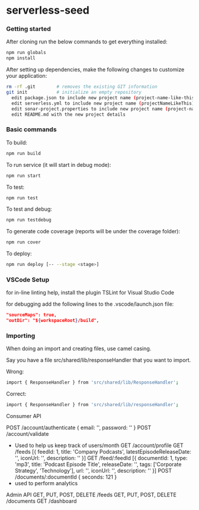 # serverless-seed

### Getting started

After cloning run the below commands to get everything installed:

```sh
npm run globals
npm install
```

After setting up dependencies, make the following changes to customize your application:
```sh
rm -rf .git        # removes the existing GIT information
git init           # initialize an empty repository
  edit package.json to include new project name (project-name-like-this)
  edit serverless.yml to include new project name (projectNameLikeThis)
  edit sonar-project.properties to include new project name (project-name-like-this)
  edit README.md with the new project details
```

### Basic commands

To build:

```sh
npm run build
```

To run service (it will start in debug mode):

```sh
npm run start
```

To test:

```sh
npm run test
```

To test and debug:

```sh
npm run testdebug
```

To generate code coverage (reports will be under the coverage folder):

```sh
npm run cover
```

To deploy:

```sh
npm run deploy [-- --stage <stage>]
```

### VSCode Setup

for in-line linting help, install the plugin TSLint for Visual Studio Code

for debugging add the following lines to the .vscode/launch.json file:

```json
"sourceMaps": true,
"outDir": "${workspaceRoot}/build",
```

### Importing

When doing an import and creating files, use camel casing.

Say you have a file src/shared/lib/responseHandler that you want to import.

Wrong:

```sh
import { ResponseHandler } from 'src/shared/lib/ResponseHandler';
```

Correct:

```sh
import { ResponseHandler } from 'src/shared/lib/responseHandler';
```






Consumer API

POST /account/authenticate
{
email: '',
password: ''
}
POST /account/validate
* Used to help us keep track of users/month
GET /account/profile
GET /feeds
[{
feedId: 1,
title: 'Company Podcasts',
latestEpisodeReleaseDate: '',
iconUrl: '',
description: ''
}]
GET /feed/:feedId
[{
documentId: 1,
type: 'mp3',
title: 'Podcast Episode Title',
releaseDate: '',
tags: ['Corporate Strategy', 'Technology'],
url: '',
iconUrl: '',
description: ''
}]
POST /documents/:documentId
{
seconds: 121
}
* used to perform analytics


Admin API
GET, PUT, POST, DELETE /feeds
GET, PUT, POST, DELETE /documents
GET /dashboard